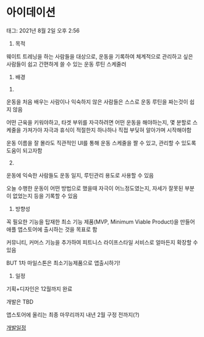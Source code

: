 # 아이데이션

태그: 2021년 8월 2일 오후 2:56

1. 목적

웨이트 트레닝을 하는 사람들을 대상으로, 운동을 기록하여 체계적으로 관리하고 싶은 사람들이 쉽고 간편하게 쓸 수 있는 운동 루틴 스케줄러

1. 배경

1)

운동을 처음 배우는 사람이나 익숙하지 않은 사람들은 스스로 운동 루틴을 짜는것이 쉽지 않음

어떤 근육을 키워야하고, 타겟 부위를 자극하려면 어떤 운동을 해야하는지, 몇 분할로 스케줄을 가져가야 자극과 휴식이 적절한지 하나하나 직접 부딪혀 알아가며 시작해야함

운동 이름을 잘 몰라도 직관적인 UI를 통해 운동 스케줄을 짤 수 있고, 관리할 수 있도록 도움이 되고자함

2)

운동에 익숙한 사람들도 운동 일지, 루틴관리 용도로 사용할 수 있음

오늘 수행한 운동이 어떤 방법으로 했을때 자극이 어느정도였는지, 자세가 잘못된 부분이 없었는지 등을 기록할 수 있음

1. 방향성

꼭 필요한 기능을 탑재한 최소 기능 제품(MVP, Minimum Viable Product)을 만들어 애플 앱스토어에 출시하는 것을 목표로 함 

커뮤니티, 커머스 기능을 추가하여 피트니스 라이프스타일 서비스로 얼마든지 확장할 수 있음

BUT 1차 마일스톤은 최소기능제품으로 앱출시하기!

1. 일정

기획+디자인은 12월까지 완료

개발은 TBD

앱스토어에 올리는 최종 마무리까지 내년 2월 구정 전까지(?)

[개발일정](https://www.notion.so/b6cff9c309ee40928cebeb1c1840493b)
